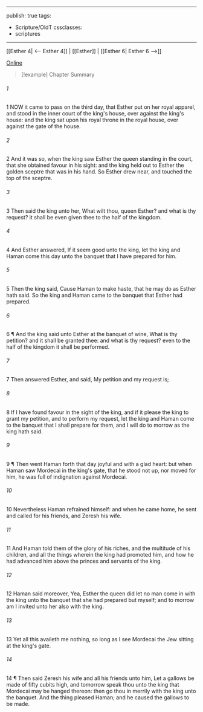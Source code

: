 

---
publish: true
tags:
  - Scripture/OldT
cssclasses:
  - scriptures
---
[[Esther 4| <-- Esther 4]] | [[Esther]] | [[Esther 6| Esther 6 -->]]

[Online](https://churchofjesuschrist.org/study/scriptures/ot/esth/5?lang=eng)

>[!example] Chapter Summary
>
###### 1
1 NOW it came to pass on the third day, that Esther put on her royal apparel, and stood in the inner court of the king's house, over against the king's house: and the king sat upon his royal throne in the royal house, over against the gate of the house.
###### 2
2 And it was so, when the king saw Esther the queen standing in the court, that she obtained favour in his sight: and the king held out to Esther the golden sceptre that was in his hand.  So Esther drew near, and touched the top of the sceptre.
###### 3
3 Then said the king unto her, What wilt thou, queen Esther?  and what is thy request?  it shall be even given thee to the half of the kingdom.
###### 4
4 And Esther answered, If it seem good unto the king, let the king and Haman come this day unto the banquet that I have prepared for him.
###### 5
5 Then the king said, Cause Haman to make haste, that he may do as Esther hath said.  So the king and Haman came to the banquet that Esther had prepared.
###### 6
6 ¶ And the king said unto Esther at the banquet of wine, What is thy petition?  and it shall be granted thee: and what is thy request?  even to the half of the kingdom it shall be performed.
###### 7
7 Then answered Esther, and said, My petition and my request is;
###### 8
8 If I have found favour in the sight of the king, and if it please the king to grant my petition, and to perform my request, let the king and Haman come to the banquet that I shall prepare for them, and I will do to morrow as the king hath said.
###### 9
9 ¶ Then went Haman forth that day joyful and with a glad heart: but when Haman saw Mordecai in the king's gate, that he stood not up, nor moved for him, he was full of indignation against Mordecai.
###### 10
10 Nevertheless Haman refrained himself: and when he came home, he sent and called for his friends, and Zeresh his wife.
###### 11
11 And Haman told them of the glory of his riches, and the multitude of his children, and all the things wherein the king had promoted him, and how he had advanced him above the princes and servants of the king.
###### 12
12 Haman said moreover, Yea, Esther the queen did let no man come in with the king unto the banquet that she had prepared but myself; and to morrow am I invited unto her also with the king.
###### 13
13 Yet all this availeth me nothing, so long as I see Mordecai the Jew sitting at the king's gate.
###### 14
14 ¶ Then said Zeresh his wife and all his friends unto him, Let a gallows be made of fifty cubits high, and tomorrow speak thou unto the king that Mordecai may be hanged thereon: then go thou in merrily with the king unto the banquet.  And the thing pleased Haman; and he caused the gallows to be made.




